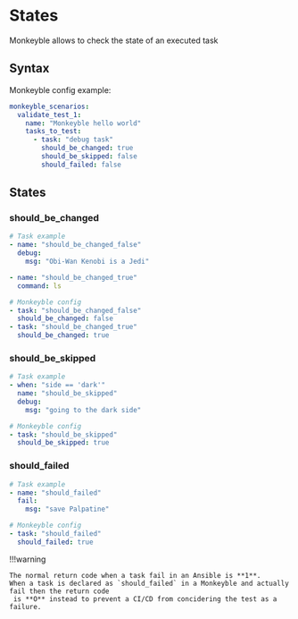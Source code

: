 # States

Monkeyble allows to check the state of an executed task

## Syntax

Monkeyble config example:

```yaml
monkeyble_scenarios:
  validate_test_1:
    name: "Monkeyble hello world"
    tasks_to_test:
      - task: "debug task"
        should_be_changed: true
        should_be_skipped: false
        should_failed: false
```

## States

### should_be_changed

```yaml
# Task example
- name: "should_be_changed_false"
  debug:
    msg: "Obi-Wan Kenobi is a Jedi"

- name: "should_be_changed_true"
  command: ls
```

```yaml
# Monkeyble config
- task: "should_be_changed_false"
  should_be_changed: false
- task: "should_be_changed_true"
  should_be_changed: true
```

### should_be_skipped

```yaml
# Task example
- when: "side == 'dark'"
  name: "should_be_skipped"
  debug:
    msg: "going to the dark side"
```

```yaml
# Monkeyble config
- task: "should_be_skipped"
  should_be_skipped: true
```

### should_failed

```yaml
# Task example
- name: "should_failed"
  fail:
    msg: "save Palpatine"
```

```yaml
# Monkeyble config
- task: "should_failed"
  should_failed: true
```

!!!warning

    The normal return code when a task fail in an Ansible is **1**.
    When a task is declared as `should_failed` in a Monkeyble and actually fail then the return code 
     is **O** instead to prevent a CI/CD from concidering the test as a failure.
